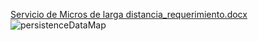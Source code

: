 [Servicio de Micros de larga distancia_requerimiento.docx](https://github.com/user-attachments/files/17621075/Servicio.de.Micros.de.larga.distancia_requerimiento.docx)
![persistenceDataMap](https://github.com/user-attachments/assets/11f0c9f8-688c-4148-b88c-9abf176f0856)
